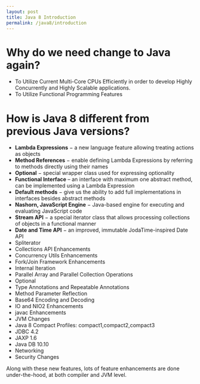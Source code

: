 ```yaml
---
layout: post
title: Java 8 Introduction
permalink: /java8/introduction
---
```


# Why do we need change to Java again?
* To Utilize Current Multi-Core CPUs Efficiently in order to develop Highly Concurrently and Highly Scalable applications.
* To Utilize Functional Programming Features

# How is Java 8 different from previous Java versions?
* **Lambda Expressions** − a new language feature allowing treating actions as objects
* **Method References** − enable defining Lambda Expressions by referring to methods directly using their names
* **Optional** − special wrapper class used for expressing optionality
* **Functional Interface** – an interface with maximum one abstract method, can be implemented using a Lambda Expression
* **Default methods** − give us the ability to add full implementations in interfaces besides abstract methods
* **Nashorn, JavaScript Engine** − Java-based engine for executing and evaluating JavaScript code
* **Stream API** − a special iterator class that allows processing collections of objects in a functional manner
* **Date and Time API** − an improved, immutable JodaTime-inspired Date API
* Spliterator
* Collections API Enhancements
* Concurrency Utils Enhancements
* Fork/Join Framework Enhancements
* Internal Iteration
* Parallel Array and Parallel Collection Operations
* Optional
* Type Annotations and Repeatable Annotations
* Method Parameter Reflection
* Base64 Encoding and Decoding
* IO and NIO2 Enhancements
* javac Enhancements
* JVM Changes
* Java 8 Compact Profiles: compact1,compact2,compact3
* JDBC 4.2
* JAXP 1.6
* Java DB 10.10
* Networking
* Security Changes

Along with these new features, lots of feature enhancements are done under-the-hood, at both compiler and JVM level.
